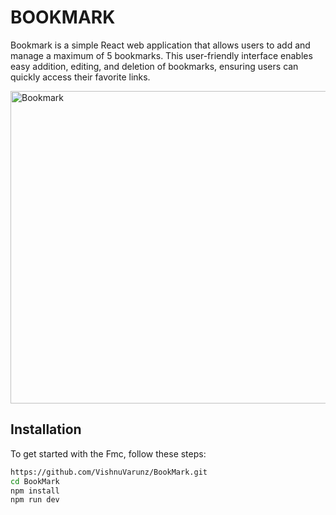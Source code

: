 # BOOKMARK

Bookmark is a simple React web application that allows users to add and manage a maximum of 5 bookmarks. This user-friendly interface enables easy addition, editing, and deletion of bookmarks, ensuring users can quickly access their favorite links.

<img src="https://github.com/VishnuVarunz/BookMark/blob/main/src/assets/im1.jpeg?raw=true" alt="Bookmark" width="800" height="500">



## Installation

To get started with the Fmc, follow these steps:


```bash
https://github.com/VishnuVarunz/BookMark.git
cd BookMark
npm install
npm run dev
```